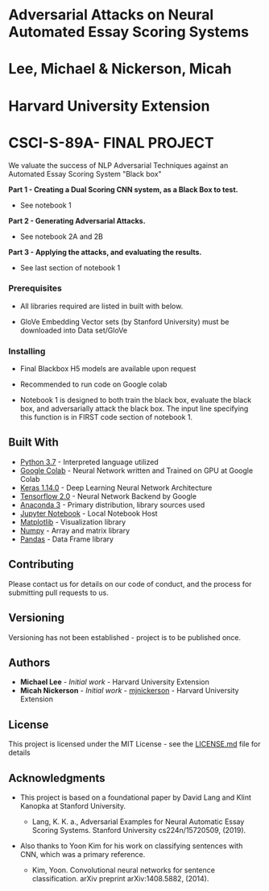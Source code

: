 # Adversarial Attacks on Neural Automated Essay Scoring Systems 
# Lee, Michael & Nickerson, Micah

# Harvard University Extension
# CSCI-S-89A- FINAL PROJECT

We valuate the success of NLP Adversarial Techniques against an Automated Essay Scoring System "Black box"

**Part 1 - Creating a Dual Scoring CNN system, as a Black Box to test.**
* See notebook 1

**Part 2 - Generating Adversarial Attacks.**
* See notebook 2A and 2B

**Part 3 - Applying the attacks, and evaluating the results.**
* See last section of notebook 1

### Prerequisites

* All libraries required are listed in built with below.

* GloVe Embedding Vector sets (by Stanford University) must be downloaded into Data set/GloVe

### Installing

* Final Blackbox H5 models are available upon request

* Recommended to run code on Google colab

* Notebook 1 is designed to both train the black box, evaluate the black box, and adversarially attack the black box.
The input line specifying this function is in FIRST code section of notebook 1.

## Built With

* [Python 3.7](https://www.python.org/downloads/release/python-370/) - Interpreted language utilized 
* [Google Colab](https://colab.research.google.com) - Neural Network written and Trained on GPU at Google Colab
* [Keras 1.14.0](https://keras.io/) - Deep Learning Neural Network Architecture
* [Tensorflow 2.0](https://www.tensorflow.org/) - Neural Network Backend by Google 
* [Anaconda 3](https://www.anaconda.com/distribution/) - Primary distribution, library sources used
* [Jupyter Notebook](https://jupyter.org/) - Local Notebook Host
* [Matplotlib](https://matplotlib.org/) - Visualization library
* [Numpy](https://numpy.org/) - Array and matrix library
* [Pandas](https://pandas.pydata.org/) - Data Frame library

## Contributing

Please contact us for details on our code of conduct, and the process for submitting pull requests to us.

## Versioning

Versioning has not been established - project is to be published once.

## Authors

* **Michael Lee** - *Initial work* - Harvard University Extension
* **Micah Nickerson** - *Initial work* - [mjnickerson](https://github.com/mjnickerson/) - Harvard University Extension

## License

This project is licensed under the MIT License - see the [LICENSE.md](LICENSE.md) file for details

## Acknowledgments

* This project is based on a foundational paper by David Lang and Klint Kanopka at Stanford University. 

    *  Lang, K. K. a., Adversarial Examples for Neural Automatic Essay Scoring Systems. Stanford University cs224n/15720509, (2019).

* Also thanks to Yoon Kim for his work on classifying sentences with CNN, which was a primary reference.

    * Kim, Yoon. Convolutional neural networks for sentence classification. arXiv preprint
      arXiv:1408.5882, (2014).
